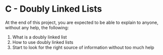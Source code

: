 # C - Doubly Linked Lists

At the end of this project, you are expected to be able to explain to anyone, without any help, the following:
1.  What is a doubly linked list
2.  How to use doubly linked lists
3.  Start to look for the right source of information without too much help


